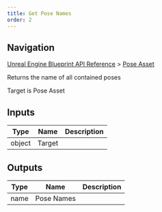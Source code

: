 ```yaml
---
title: Get Pose Names
order: 2
---
```

## Navigation

[Unreal Engine Blueprint API Reference](https://dev.epicgames.com/documentation/en-us/unreal-engine/BlueprintAPI) > [Pose Asset](https://dev.epicgames.com/documentation/en-us/unreal-engine/BlueprintAPI/PoseAsset)

Returns the name of all contained poses

Target is Pose Asset

## Inputs

| Type | Name | Description |
| --- | --- | --- |
| object | Target |  |

## Outputs

| Type | Name | Description |
| --- | --- | --- |
| name | Pose Names |  |
